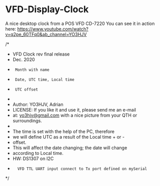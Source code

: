 # VFD-Display-Clock
A nice desktop clock from a POS VFD CD-7220 
You can see it in action here: https://www.youtube.com/watch?v=q2pe_60TFq0&ab_channel=YO3HJV

/*
 * VFD Clock rev final release
 * Dec. 2020
 *      Month with name
 *      Date, UTC time, Local time
 *      UTC offset
 * 
 * Author: YO3HJV, Adrian
 * LICENSE: If you like it and use it, please send me an e-mail
 * at: yo3hjv@gmail.com with a nice picture from your QTH or surroundings.
 * 
 * The time is set with the help of the PC, therefore
 * we will define UTC as a result of the Local time + or -
 * offset.
 * This will affect the date changing; the date will change 
 * according to Local time.
 *   HW: DS1307 on I2C
 *       VFD TTL UART input connect to Tx port defined on mySerial
 */
